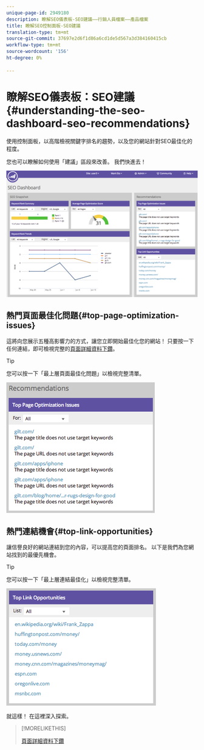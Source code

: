```yaml
---
unique-page-id: 2949180
description: 瞭解SEO儀表板-SEO建議——行銷人員檔案——產品檔案
title: 瞭解SEO控制面板-SEO建議
translation-type: tm+mt
source-git-commit: 37697e2d6f1d86a6cd1de5d567a3d384160415cb
workflow-type: tm+mt
source-wordcount: '156'
ht-degree: 0%

---
```



# 瞭解SEO儀表板：SEO建議{#understanding-the-seo-dashboard-seo-recommendations}

使用控制面板，以高階檢視關鍵字排名的趨勢，以及您的網站針對SEO最佳化的程度。

您也可以瞭解如何使用「建議」區段來改善。 我們快進去！

![](assets/image2014-9-17-21-3a39-3a57.png)

## 熱門頁面最佳化問題{#top-page-optimization-issues}

這將向您展示五種高影響力的方式，讓您立即開始最佳化您的網站！ 只要按一下任何連結，即可檢視完整的[頁面詳細資料下鑽](/help/marketo/product-docs/additional-apps/seo/pages/seo-using-the-page-detail-drill-down.md)。

>[!TIP]
>
>您可以按一下「最上層頁面最佳化問題」以檢視完整清單。

![](assets/image2014-9-17-21-3a40-3a52.png)

## 熱門連結機會{#top-link-opportunities}

讓信譽良好的網站連結到您的內容，可以提高您的頁面排名。 以下是我們為您網站找到的最優先機會。

>[!TIP]
>
>您可以按一下「最上層連結最佳化」以檢視完整清單。

![](assets/image2014-9-17-21-3a41-3a17.png)

就這樣！ 在這裡深入探索。

>[!MORELIKETHIS]
>
>[頁面詳細資料下鑽](../../../../product-docs/additional-apps/seo/pages/seo-using-the-page-detail-drill-down.md)
